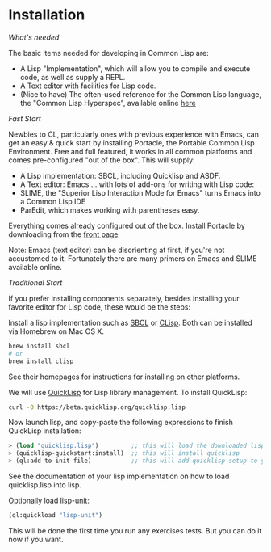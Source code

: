 # Installation

*What's needed*

The basic items needed for developing in Common Lisp are:

- A Lisp "Implementation", which will allow you to compile and execute code, as well as supply a REPL.
- A Text editor with facilities for Lisp code. 
- (Nice to have) The often-used reference for the Common Lisp language, the "Common Lisp Hyperspec", available online [here](http://www.lispworks.com/documentation/HyperSpec/Front/Contents.htm)

*Fast Start*

Newbies to CL, particularly ones with previous experience with Emacs, can get an easy & quick start by installing Portacle, the Portable Common Lisp Environment. Free and full featured, it works in all common platforms and comes pre-configured "out of the box". This will supply:

- A Lisp implementation: SBCL, including Quicklisp and ASDF.
- A Text editor: Emacs
... with lots of add-ons for writing with Lisp code: 
- SLIME, the "Superior Lisp Interaction Mode for Emacs" turns Emacs into a Common Lisp IDE
- ParEdit, which makes working with parentheses easy. 

Everything comes already configured out of the box. Install Portacle by downloading from the [front page](https://portacle.github.io/)

Note: Emacs (text editor) can be disorienting at first, if you're not accustomed to it. Fortunately there are many primers on Emacs and SLIME available online. 

*Traditional Start*

If you prefer installing components separately, besides installing your favorite editor for Lisp code, these would be the steps:

Install a lisp implementation such as [SBCL](http://www.sbcl.org/)
or [CLisp](http://clisp.org/). Both can be installed via Homebrew on
Mac OS X.

```bash
brew install sbcl
# or
brew install clisp
```

See their homepages for instructions for installing on other
platforms.

We will use [QuickLisp](http://www.quicklisp.org/beta/#installation) for Lisp library management. To install QuickLisp: 

```bash
curl -O https://beta.quicklisp.org/quicklisp.lisp
```

Now launch lisp, and copy-paste the following expressions to finish QuickLisp installation:

```lisp
> (load "quicklisp.lisp")         ;; this will load the downloaded lisp file
> (quicklisp-quickstart:install)  ;; this will install quicklisp
> (ql:add-to-init-file)           ;; this will add quicklisp setup to your init file (recommended)
```

See the documentation of your lisp implementation on how to load quicklisp.lisp into lisp.

Optionally load lisp-unit:

```lisp
(ql:quickload "lisp-unit")
```

This will be done the first time you run any exercises tests. But you
can do it now if you want.
